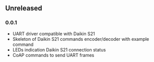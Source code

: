 ## Unreleased

### 0.0.1
* UART driver compatible with Daikin S21
* Skeleton of Daikin S21 commands encoder/decoder with example command
* LEDs indication Daikin S21 connection status
* CoAP commands to send UART frames

